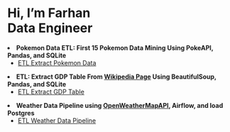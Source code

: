 <h1> Hi, I’m Farhan <br/>Data Engineer</a></h1

- <b>Pokemon Data ETL: First 15 Pokemon Data Mining Using PokeAPI, Pandas, and SQLite</b>
  - [ETL Extract Pokemon Data](https://github.com/khairufde/Mining_Pokemon_Data)
- <b>ETL: Extract GDP Table From <a href="https://web.archive.org/web/20230902185326/https://en.wikipedia.org/wiki/List_of_countries_by_GDP_%28nominal%29">Wikipedia Page</a> Using BeautifulSoup, Pandas, and SQLite</b>
  - [ETL Extract GDP Table](https://github.com/khairufde/countries_gdp)
- <b>Weather Data Pipeline using <a href="https://openweathermap.org/">OpenWeatherMapAPI</a>, Airflow, and load Postgres</b>
  - [ETL Weather Data Pipeline](https://github.com/khairufde/get_weather)

<!---
khairufde/khairufde is a ✨ special ✨ repository because its `README.md` (this file) appears on your GitHub profile.
You can click the Preview link to take a look at your changes.
--->
